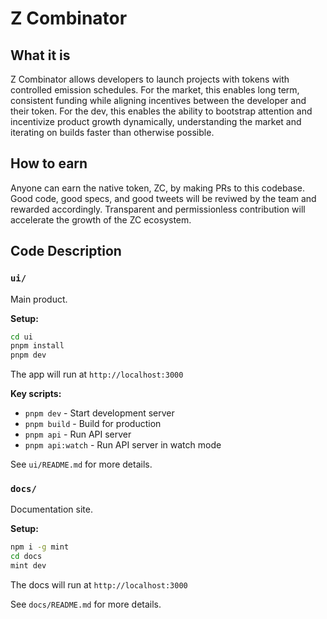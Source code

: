 # Z Combinator

## What it is

Z Combinator allows developers to launch projects with tokens with controlled emission schedules. For the market, this enables long term, consistent funding while aligning incentives between the developer and their token. For the dev, this enables the ability to bootstrap attention and incentivize product growth dynamically, understanding the market and iterating on builds faster than otherwise possible.


## How to earn

Anyone can earn the native token, ZC, by making PRs to this codebase. Good code, good specs, and good tweets will be reviwed by the team and rewarded accordingly. Transparent and permissionless contribution will accelerate the growth of the ZC ecosystem.


## Code Description

### `ui/`
Main product.

**Setup:**
```bash
cd ui
pnpm install
pnpm dev
```

The app will run at `http://localhost:3000`

**Key scripts:**
- `pnpm dev` - Start development server
- `pnpm build` - Build for production
- `pnpm api` - Run API server
- `pnpm api:watch` - Run API server in watch mode

See `ui/README.md` for more details.

### `docs/`
Documentation site.

**Setup:**
```bash
npm i -g mint
cd docs
mint dev
```

The docs will run at `http://localhost:3000`

See `docs/README.md` for more details.
